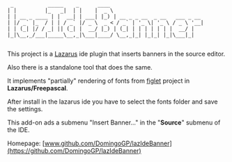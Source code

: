 ```
 _           _____    _      ____                              
| |         |_   _|  | |    |  _ \                             
| | __ _ ____ | |  __| | ___| |_) | __ _ _ __  _ __   ___ _ __ 
| |/ _` |_  / | | / _` |/ _ \  _ < / _` | '_ \| '_ \ / _ \ '__|
| | (_| |/ / _| || (_| |  __/ |_) | (_| | | | | | | |  __/ |   
|_|\__,_/___|_____\__,_|\___|____/ \__,_|_| |_|_| |_|\___|_|   
                                                               
```                                                               

This project is a [Lazarus](https://www.lazarus-ide.org/) ide plugin that inserts banners in the source editor.

Also there is a standalone tool that does the same.

It implements "partially" rendering of fonts from [figlet](http://www.figlet.org/) project in **Lazarus/Freepascal**.

After install in the lazarus ide you have to select the fonts folder and save the settings.

This add-on ads a submenu "Insert Banner..." in the "**Source**" submenu of the IDE.


Homepage: [www.github.com/DomingoGP/lazIdeBanner](https://github.com/DomingoGP/lazIdeBanner)
